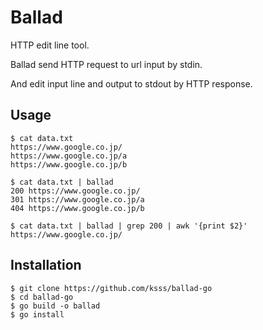 # Ballad

HTTP edit line tool.

Ballad send HTTP request to url input by stdin.

And edit input line and output to stdout by HTTP response.

## Usage

```shell
$ cat data.txt
https://www.google.co.jp/
https://www.google.co.jp/a
https://www.google.co.jp/b

$ cat data.txt | ballad
200	https://www.google.co.jp/
301	https://www.google.co.jp/a
404	https://www.google.co.jp/b

$ cat data.txt | ballad | grep 200 | awk '{print $2}'
https://www.google.co.jp/

```

## Installation

```shell
$ git clone https://github.com/ksss/ballad-go
$ cd ballad-go
$ go build -o ballad
$ go install
```

